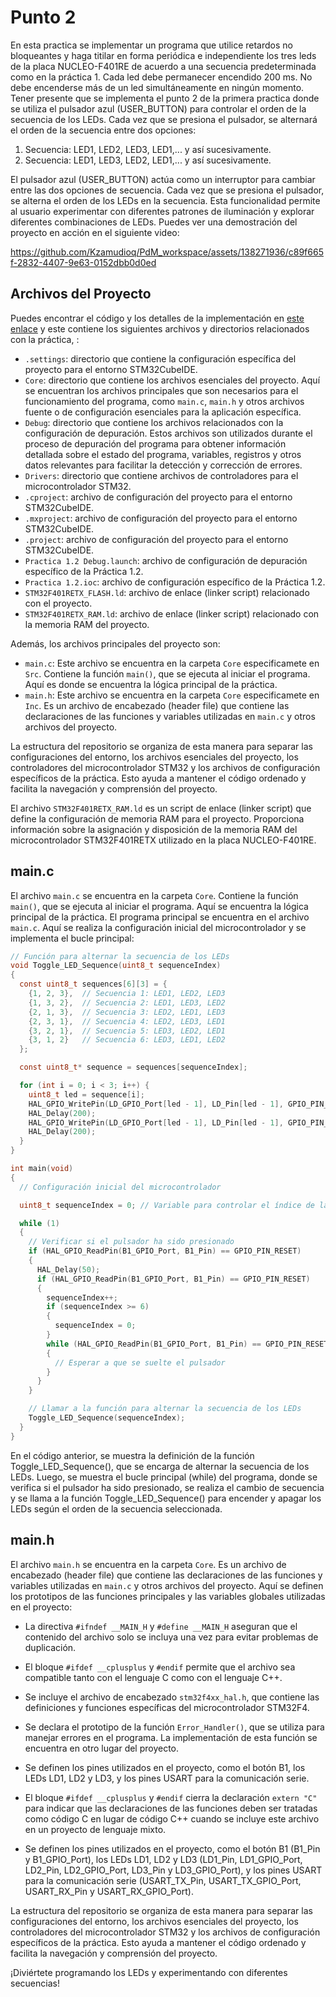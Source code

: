# Punto 2

En esta practica se implementar un programa que utilice retardos no bloqueantes y haga titilar en forma periódica e independiente los tres leds de la placa NUCLEO-F401RE de acuerdo a una secuencia predeterminada como en la práctica 1. Cada led debe permanecer encendido 200 ms.  No debe encenderse más de un led simultáneamente en ningún momento. Tener presente que se implementa el punto 2 de la primera practica donde  se utiliza el pulsador azul (USER_BUTTON) para controlar el orden de la secuencia de los LEDs. Cada vez que se presiona el pulsador, se alternará el orden de la secuencia entre dos opciones:

1. Secuencia: LED1, LED2, LED3, LED1,... y así sucesivamente.
2. Secuencia: LED1, LED3, LED2, LED1,... y así sucesivamente.

El pulsador azul (USER_BUTTON) actúa como un interruptor para cambiar entre las dos opciones de secuencia. Cada vez que se presiona el pulsador, se alterna el orden de los LEDs en la secuencia. Esta funcionalidad permite al usuario experimentar con diferentes patrones de iluminación y explorar diferentes combinaciones de LEDs. Puedes ver una demostración del proyecto en acción en el siguiente video:

https://github.com/Kzamudioq/PdM_workspace/assets/138271936/c89f665f-2832-4407-9e63-0152dbb0d0ed


## Archivos del Proyecto


Puedes encontrar el código y los detalles de la implementación en [este enlace](https://github.com/Kzamudioq/PdM_workspace/tree/main/Practica%201/Practica%201.2) y este contiene los siguientes archivos y directorios relacionados con la práctica, :

- `.settings`: directorio que contiene la configuración específica del proyecto para el entorno STM32CubeIDE.
- `Core`: directorio que contiene los archivos esenciales del proyecto. Aquí se encuentran los archivos principales que son necesarios para el funcionamiento del programa, como `main.c`, `main.h` y otros archivos fuente o de configuración esenciales para la aplicación específica.
- `Debug`: directorio que contiene los archivos relacionados con la configuración de depuración. Estos archivos son utilizados durante el proceso de depuración del programa para obtener información detallada sobre el estado del programa, variables, registros y otros datos relevantes para facilitar la detección y corrección de errores.
- `Drivers`: directorio que contiene archivos de controladores para el microcontrolador STM32.
- `.cproject`: archivo de configuración del proyecto para el entorno STM32CubeIDE.
- `.mxproject`: archivo de configuración del proyecto para el entorno STM32CubeIDE.
- `.project`: archivo de configuración del proyecto para el entorno STM32CubeIDE.
- `Practica 1.2 Debug.launch`: archivo de configuración de depuración específico de la Práctica 1.2.
- `Practica 1.2.ioc`: archivo de configuración específico de la Práctica 1.2.
- `STM32F401RETX_FLASH.ld`: archivo de enlace (linker script) relacionado con el proyecto.
- `STM32F401RETX_RAM.ld`: archivo de enlace (linker script) relacionado con la memoria RAM del proyecto.

Además, los archivos principales del proyecto son:

- `main.c`: Este archivo se encuentra en la carpeta `Core` especificamete en `Src`. Contiene la función `main()`, que se ejecuta al iniciar el programa. Aquí es donde se encuentra la lógica principal de la práctica.
- `main.h`: Este archivo se encuentra en la carpeta `Core` especificamete en `Inc`. Es un archivo de encabezado (header file) que contiene las declaraciones de las funciones y variables utilizadas en `main.c` y otros archivos del proyecto.

La estructura del repositorio se organiza de esta manera para separar las configuraciones del entorno, los archivos esenciales del proyecto, los controladores del microcontrolador STM32 y los archivos de configuración específicos de la práctica. Esto ayuda a mantener el código ordenado y facilita la navegación y comprensión del proyecto.

El archivo `STM32F401RETX_RAM.ld` es un script de enlace (linker script) que define la configuración de memoria RAM para el proyecto. Proporciona información sobre la asignación y disposición de la memoria RAM del microcontrolador STM32F401RETX utilizado en la placa NUCLEO-F401RE.

## main.c

El archivo `main.c` se encuentra en la carpeta `Core`. Contiene la función `main()`, que se ejecuta al iniciar el programa. Aquí se encuentra la lógica principal de la práctica. El programa principal se encuentra en el archivo `main.c`. Aquí se realiza la configuración inicial del microcontrolador y se implementa el bucle principal:

```c
// Función para alternar la secuencia de los LEDs
void Toggle_LED_Sequence(uint8_t sequenceIndex)
{
  const uint8_t sequences[6][3] = {
    {1, 2, 3},  // Secuencia 1: LED1, LED2, LED3
    {1, 3, 2},  // Secuencia 2: LED1, LED3, LED2
    {2, 1, 3},  // Secuencia 3: LED2, LED1, LED3
    {2, 3, 1},  // Secuencia 4: LED2, LED3, LED1
    {3, 2, 1},  // Secuencia 5: LED3, LED2, LED1
    {3, 1, 2}   // Secuencia 6: LED3, LED1, LED2
  };

  const uint8_t* sequence = sequences[sequenceIndex];

  for (int i = 0; i < 3; i++) {
    uint8_t led = sequence[i];
    HAL_GPIO_WritePin(LD_GPIO_Port[led - 1], LD_Pin[led - 1], GPIO_PIN_SET);
    HAL_Delay(200);
    HAL_GPIO_WritePin(LD_GPIO_Port[led - 1], LD_Pin[led - 1], GPIO_PIN_RESET);
    HAL_Delay(200);
  }
}

int main(void)
{
  // Configuración inicial del microcontrolador

  uint8_t sequenceIndex = 0; // Variable para controlar el índice de la secuencia de LEDs

  while (1)
  {
    // Verificar si el pulsador ha sido presionado
    if (HAL_GPIO_ReadPin(B1_GPIO_Port, B1_Pin) == GPIO_PIN_RESET)
    {
      HAL_Delay(50);
      if (HAL_GPIO_ReadPin(B1_GPIO_Port, B1_Pin) == GPIO_PIN_RESET)
      {
        sequenceIndex++;
        if (sequenceIndex >= 6)
        {
          sequenceIndex = 0;
        }
        while (HAL_GPIO_ReadPin(B1_GPIO_Port, B1_Pin) == GPIO_PIN_RESET)
        {
          // Esperar a que se suelte el pulsador
        }
      }
    }

    // Llamar a la función para alternar la secuencia de los LEDs
    Toggle_LED_Sequence(sequenceIndex);
  }
}
```
En el código anterior, se muestra la definición de la función Toggle_LED_Sequence(), que se encarga de alternar la secuencia de los LEDs. Luego, se muestra el bucle principal (while) del programa, donde se verifica si el pulsador ha sido presionado, se realiza el cambio de secuencia y se llama a la función Toggle_LED_Sequence() para encender y apagar los LEDs según el orden de la secuencia seleccionada.

## main.h

El archivo `main.h` se encuentra en la carpeta `Core`. Es un archivo de encabezado (header file) que contiene las declaraciones de las funciones y variables utilizadas en `main.c` y otros archivos del proyecto. Aquí se definen los prototipos de las funciones principales y las variables globales utilizadas en el proyecto:

- La directiva `#ifndef __MAIN_H` y `#define __MAIN_H` aseguran que el contenido del archivo solo se incluya una vez para evitar problemas de duplicación.

- El bloque `#ifdef __cplusplus` y `#endif` permite que el archivo sea compatible tanto con el lenguaje C como con el lenguaje C++.

- Se incluye el archivo de encabezado `stm32f4xx_hal.h`, que contiene las definiciones y funciones específicas del microcontrolador STM32F4.

- Se declara el prototipo de la función `Error_Handler()`, que se utiliza para manejar errores en el programa. La implementación de esta función se encuentra en otro lugar del proyecto.

- Se definen los pines utilizados en el proyecto, como el botón B1, los LEDs LD1, LD2 y LD3, y los pines USART para la comunicación serie.

- El bloque `#ifdef __cplusplus` y `#endif` cierra la declaración `extern "C"` para indicar que las declaraciones de las funciones deben ser tratadas como código C en lugar de código C++ cuando se incluye este archivo en un proyecto de lenguaje mixto.
  
- Se definen los pines utilizados en el proyecto, como el botón B1 (B1_Pin y B1_GPIO_Port), los LEDs LD1, LD2 y LD3 (LD1_Pin, LD1_GPIO_Port, LD2_Pin, LD2_GPIO_Port, LD3_Pin y LD3_GPIO_Port), y los pines USART para la comunicación serie (USART_TX_Pin, USART_TX_GPIO_Port, USART_RX_Pin y USART_RX_GPIO_Port).


La estructura del repositorio se organiza de esta manera para separar las configuraciones del entorno, los archivos esenciales del proyecto, los controladores del microcontrolador STM32 y los archivos de configuración específicos de la práctica. Esto ayuda a mantener el código ordenado y facilita la navegación y comprensión del proyecto.

¡Diviértete programando los LEDs y experimentando con diferentes secuencias!



